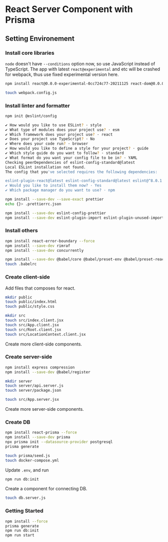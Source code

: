 # React Server Component with Prisma

## Setting Environement

### Install core libraries

`node` doesn't have `--conditions` option now, so use JavaScript instead of TypeScript.
The app with latest `react@experimental` and etc will be crashed for webpack, thus use fixed experimental version here.

```sh
npm install react@0.0.0-experimental-0cc724c77-20211125 react-dom@0.0.0-experimental-0cc724c77-20211125 react-server-dom-webpack@0.0.0-experimental-0cc724c77-20211125 react-fetch@0.0.0-experimental-0cc724c77-20211125
```

```sh npm install --save-dev webpack webpack-cli html-webpack-plugin
touch webpack.config.js
```

### Install linter and formatter

```sh
npm init @eslint/config

✔ How would you like to use ESLint? · style
✔ What type of modules does your project use? · esm
✔ Which framework does your project use? · react
✔ Does your project use TypeScript? · No
✔ Where does your code run? · browser
✔ How would you like to define a style for your project? · guide
✔ Which style guide do you want to follow? · standard
✔ What format do you want your config file to be in? · YAML
Checking peerDependencies of eslint-config-standard@latest
Local ESLint installation not found.
The config that you've selected requires the following dependencies:

eslint-plugin-react@latest eslint-config-standard@latest eslint@^8.0.1 eslint-plugin-import@^2.25.2 eslint-plugin-n@^15.0.0 eslint-plugin-promise@^6.0.0
✔ Would you like to install them now? · Yes
✔ Which package manager do you want to use? · npm
```

```sh
npm install --save-dev --save-exact prettier
echo {}> .prettierrc.json
```

```sh
npm install --save-dev eslint-config-prettier
npm install --save-dev eslint-plugin-import eslint-plugin-unused-imports
```

### Install others

```sh
npm install react-error-boundary --force
npm install --save-dev rimraf
npm install --save-dev concurrently
```

```sh
npm install --save-dev @babel/core @babel/preset-env @babel/preset-react babel-loader
touch .babelrc
```

### Create client-side

Add files that composes for react.

```sh
mkdir public
touch public/index.html
touch public/style.css
```

```sh
mkdir src
touch src/index.client.jsx
touch src/App.client.jsx
touch src/Root.client.jsx
touch src/LocationContext.client.jsx
```

Create more client-side components.

### Create server-side

```sh
npm install express compression
npm install --save-dev @babel/register
```

```sh
mkdir server
touch server/api.server.js
touch server/package.json
```

```sh
touch src/App.server.jsx
```

Create more server-side components.

### Create DB

```sh
npm install react-prisma --force
npm install --save-dev prisma
npx prisma init --datasource-provider postgresql
prisma generate
```

```sh
touch prisma/seed.js
touch docker-compose.yml
```

Update `.env`, and run

```sh
npm run db:init
```

Create a component for connecting DB.

```sh
touch db.server.js
```

### Getting Started

```sh
npm install --force
prisma generate
npm run db:init
npm run start
```
